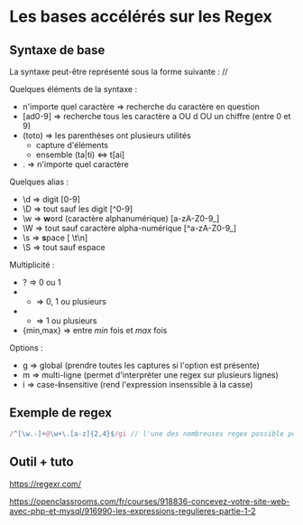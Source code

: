 Les bases accélérés sur les Regex
=================================


Syntaxe de base
---------------

La syntaxe peut-être représenté sous la forme suivante : /<regex>/<options>

Quelques éléments de la syntaxe :

* n'importe quel caractère => recherche du caractère en question
* [ad0-9] => recherche tous les caractère a OU d OU un chiffre (entre 0 et 9)
* (toto) => les parenthèses ont plusieurs utilités
    * capture d'éléments
    * ensemble (ta|ti) <=> t[ai]
* . => n'importe quel caractère

Quelques alias :

* \d => digit [0-9]
* \D => tout sauf les digit [^0-9]
* \w => **w**ord (caractère alphanumérique) [a-zA-Z0-9_]
* \W => tout sauf caractère alpha-numérique [^a-zA-Z0-9_]
* \s => **s**pace [ \t\n]
* \S => tout sauf espace

Multiplicité :

* ? => 0 ou 1
* * => 0, 1 ou plusieurs
* + => 1 ou plusieurs
* {min,max} => entre *min* fois et *max* fois

Options :
* g => global (prendre toutes les captures si l'option est présente)
* m => multi-ligne (permet d'interpréter une regex sur plusieurs lignes)
* i => case-**i**nsensitive (rend l'expression insenssible à la casse)

Exemple de regex
----------------

```js
/^[\w.-]+@\w+\.[a-z]{2,4}$/gi // l'une des nombreuses regex possible pour valider les mails
```

Outil + tuto
------------

https://regexr.com/

https://openclassrooms.com/fr/courses/918836-concevez-votre-site-web-avec-php-et-mysql/916990-les-expressions-regulieres-partie-1-2
